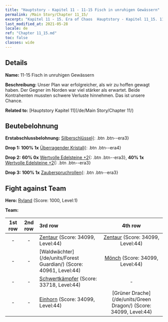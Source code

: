 ```yaml
---
title: "Hauptstory - Kapitel 11 - 11-15 Fisch in unruhigen Gewässern"
permalink: /Main Story/Chapter 11_15/
excerpt: "Kapitel 11 - 15. Era of Chaos  Hauptstory - Kapitel 11_15. 11-15 Fisch in unruhigen Gewässern"
last_modified_at: 2021-05-28
locale: de
ref: "Chapter 11_15.md"
toc: false
classes: wide
---
```


## Details

 **Name:** 11-15 Fisch in unruhigen Gewässern

 **Beschreibung:** Unser Plan war erfolgreicher, als wir zu hoffen gewagt haben. Der Gegner im Norden war viel stärker als erwartet. Beide Kontrahenten mussten schwere Verluste hinnehmen. Das ist unsere Chance.

 **Related to:** [Hauptstory Kapitel 11](/de/Main Story/Chapter 11/)

## Beutebelohnung

 **Erstabschlussbelohnung:** [Silberschlüssel](/ItemsDE/con_693/){: .btn .btn--era3}

 **Drop 1:** **100% 1x** [Überragender Kristall](/ItemsDE/mat_38/){: .btn .btn--era4}

 **Drop 2:** **60% 0x** [Wertvolle Edelsteine +2](/ItemsDE/mat_30/){: .btn .btn--era3}, **40% 1x** [Wertvolle Edelsteine +2](/ItemsDE/mat_30/){: .btn .btn--era3}

 **Drop 3:** **100% 1x** [Zauberspruchrollen](/ItemsDE/con_694/){: .btn .btn--era3}


## Fight against Team
 **Hero:** [Ryland](/de/heroes/Ryland/) (Score: 1000, Level:1)

 **Team:**


  | 1st row | 2nd row | 3rd row | 4th row |
  |:----:|:----:|:----|:----:|
  | - | - | [Zentaur](/de/units/Centaur/) (Score: 34099, Level:44)  | [Zentaur](/de/units/Centaur/) (Score: 34099, Level:44)  |
  | - | - | [Waldwächter](/de/units/Forest Guardian/) (Score: 40961, Level:44)  | [Mönch](/de/units/Monk/) (Score: 34099, Level:44)  |
  | - | - | [Schwertkämpfer](/de/units/Swordsman/) (Score: 33718, Level:44)  | - |
  | - | - | [Einhorn](/de/units/Unicorn/) (Score: 34099, Level:44)  | [Grüner Drache](/de/units/Green Dragon/) (Score: 34099, Level:44)  |



